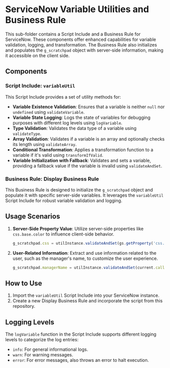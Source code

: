 # ServiceNow Variable Utilities and Business Rule

This sub-folder contains a Script Include and a Business Rule for ServiceNow. These components offer enhanced capabilities for variable validation, logging, and transformation. The Business Rule also initializes and populates the `g_scratchpad` object with server-side information, making it accessible on the client side.

## Components

### Script Include: `variableUtil`

This Script Include provides a set of utility methods for:

- **Variable Existence Validation**: Ensures that a variable is neither `null` nor `undefined` using `validateVariable`.
- **Variable State Logging**: Logs the state of variables for debugging purposes with different log levels using `logVariable`.
- **Type Validation**: Validates the data type of a variable using `validateType`.
- **Array Validation**: Validates if a variable is an array and optionally checks its length using `validateArray`.
- **Conditional Transformation**: Applies a transformation function to a variable if it's valid using `transformIfValid`.
- **Variable Initialization with Fallback**: Validates and sets a variable, providing a fallback value if the variable is invalid using `validateAndSet`.

### Business Rule: Display Business Rule

This Business Rule is designed to initialize the `g_scratchpad` object and populate it with specific server-side variables. It leverages the `variableUtil` Script Include for robust variable validation and logging.

## Usage Scenarios

1. **Server-Side Property Value**: Utilize server-side properties like `css.base.color` to influence client-side behavior.
    ```javascript
    g_scratchpad.css = utilInstance.validateAndSet(gs.getProperty('css.base.color'));
    ```

2. **User-Related Information**: Extract and use information related to the user, such as the manager's name, to customize the user experience.
    ```javascript
    g_scratchpad.managerName = utilInstance.validateAndSet(current.caller_id.manager.getDisplayValue());
    ```

## How to Use

1. Import the `variableUtil` Script Include into your ServiceNow instance.
2. Create a new Display Business Rule and incorporate the script from this repository.

## Logging Levels

The `logVariable` function in the Script Include supports different logging levels to categorize the log entries:
- `info`: For general informational logs.
- `warn`: For warning messages.
- `error`: For error messages, also throws an error to halt execution.

